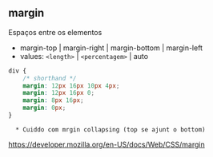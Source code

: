 ## margin

Espaços entre os elementos

- margin-top | margin-right | margin-bottom | margin-left
- values: `<length>` | `<percentagem>` | auto

```css
div {
    /* shorthand */
    margin: 12px 16px 10px 4px;
    margin: 12px 16px 0;
    margin: 8px 16px;
    margin: 0px;
}
```


      * Cuiddo com mrgin collapsing (top se ajunt o bottom)




https://developer.mozilla.org/en-US/docs/Web/CSS/margin


